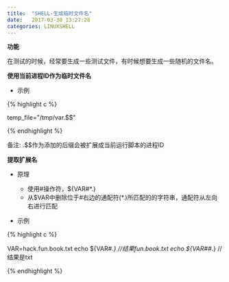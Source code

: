 ```yaml
---
title:  "SHELL-生成临时文件名"
date:   2017-03-30 13:27:28
categories: LINUXSHELL
---
```


**功能**

在测试的时候，经常要生成一些测试文件，有时候想要生成一些随机的文件名。

**使用当前进程ID作为临时文件名**

- 示例

{% highlight c %}

temp_file="/tmp/var.$$"

{% endhighlight %}

备注: .$$作为添加的后缀会被扩展成当前运行脚本的进程ID

**提取扩展名**

- 原理
	- 使用#操作符，${VAR#*.}
	- 从$VAR中删除位于#右边的通配符(*.)所匹配的的字符串，通配符从左向右进行匹配


- 示例

{% highlight c %}

VAR=hack.fun.book.txt
echo ${VAR#*.}  //结果fun.book.txt
echo ${VAR##*.} //结果是txt

{% endhighlight %}
